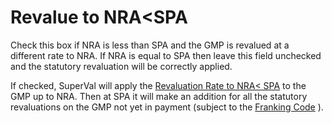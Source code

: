 # Revalue to NRA&lt;SPA

Check this box if NRA is less than SPA and the GMP is revalued at a
different rate to NRA. If NRA is equal to SPA then leave this field
unchecked and the statutory revaluation will be correctly applied.

If checked, SuperVal will apply the [Revaluation Rate to NRA&lt;
SPA](actives_basis+gmprevalrat.md) to the GMP up to NRA. Then at SPA it
will make an addition for all the statutory revaluations on the GMP not
yet in payment (subject to the [Franking Code](bases+offcod.md) ).
